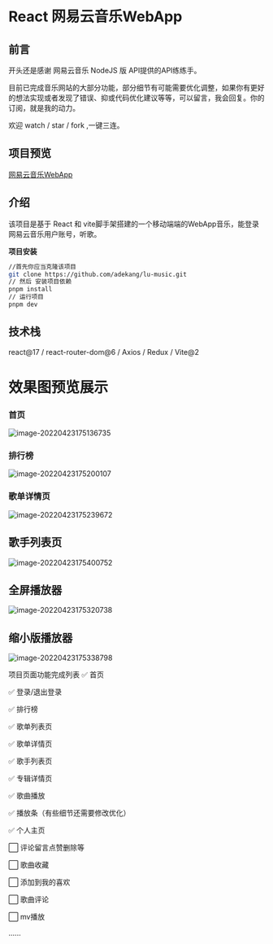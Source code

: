 # React  网易云音乐WebApp

## 前言

开头还是感谢 网易云音乐 NodeJS 版 API提供的API练练手。

目前已完成音乐网站的大部分功能，部分细节有可能需要优化调整，如果你有更好的想法实现或者发现了错误、抑或代码优化建议等等，可以留言，我会回复。你的订阅，就是我的动力。

欢迎 watch / star / fork ,一键三连。

## 项目预览

[网易云音乐WebApp](https://adekang.github.io/lu-music/#/recommend)

## 介绍

该项目是基于 React 和 vite脚手架搭建的一个移动端端的WebApp音乐，能登录网易云音乐用户账号，听歌。

**项目安装**

```bash
//首先你应当克隆该项目
git clone https://github.com/adekang/lu-music.git
// 然后 安装项目依赖
pnpm install
// 运行项目
pnpm dev
```

## 技术栈

react@17 / react-router-dom@6 /  Axios / Redux / Vite@2

# 效果图预览展示

### 首页

![image-20220423175136735](https://s2.loli.net/2022/04/23/J8wMu69R27aYhBq.png)



### 排行榜

![image-20220423175200107](https://s2.loli.net/2022/04/23/rTeXK4BqpI9EFbc.png)

### 歌单详情页

![image-20220423175239672](https://s2.loli.net/2022/04/23/XEk4Y3p57VA1vlU.png)

## 歌手列表页

![image-20220423175400752](https://s2.loli.net/2022/04/23/IV7rTfliWsLA1xu.png)

## 全屏播放器

![image-20220423175320738](https://s2.loli.net/2022/04/23/92Ofw1yxdMUk8ea.png)

## 缩小版播放器

![image-20220423175338798](https://s2.loli.net/2022/04/23/Z5XytSof6vlILzJ.png)

项目页面功能完成列表
✅ 首页

✅ 登录/退出登录

✅ 排行榜

✅ 歌单列表页

✅ 歌单详情页

✅ 歌手列表页

✅ 专辑详情页

✅ 歌曲播放

✅ 播放条（有些细节还需要修改优化）

✅ 个人主页

⬜️ 评论留言点赞删除等

⬜️ 歌曲收藏

⬜️ 添加到我的喜欢

⬜️ 歌曲评论

⬜️ mv播放

......
